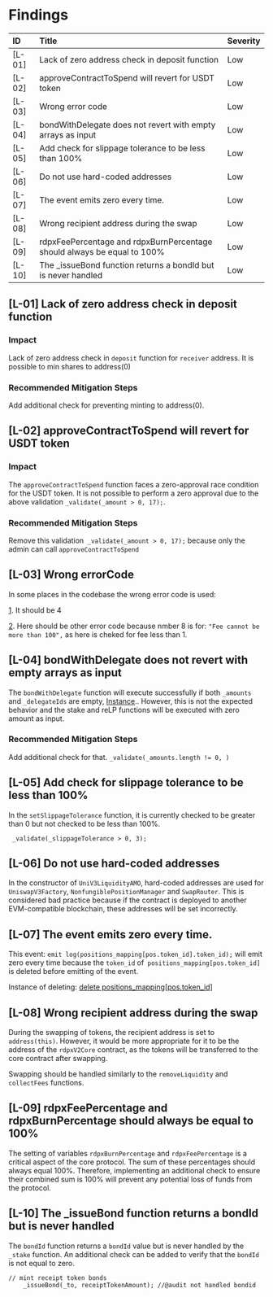 # Findings

| ID     |  Title                                                                                        | Severity      |
| :------| :------------------------------------------------------------------------------------------   | :------------ |
| [L-01] | Lack of zero address check in deposit function | Low |
| [L-02] | approveContractToSpend will revert for USDT token| Low |
| [L-03] | Wrong error code | Low |
| [L-04] | bondWithDelegate does not revert with empty arrays as input | Low |
| [L-05] | Add check for slippage tolerance to be less than 100% | Low |
| [L-06] | Do not use hard-coded addresses | Low |
| [L-07] | The event emits zero every time. | Low |
| [L-08] |Wrong recipient address during the swap | Low |
| [L-09] | rdpxFeePercentage and rdpxBurnPercentage should always be equal to 100%| Low |
| [L-10] | The _issueBond function returns a bondId but is never handled | Low |


## [L-01] Lack of zero address check in deposit function
### Impact 
Lack of zero address check in `deposit` function for `receiver` address. It is possible to min shares to address(0)

### Recommended Mitigation Steps
Add additional check for preventing minting to address(0).

## [L-02] approveContractToSpend will revert for USDT token
### Impact 
The `approveContractToSpend` function faces a zero-approval race condition for the USDT token. It is not possible to perform a zero approval due to the above validation `_validate(_amount > 0, 17);`.

### Recommended Mitigation Steps
Remove this validation` _validate(_amount > 0, 17);` because only the admin can call `approveContractToSpend`

## [L-03] Wrong errorCode
In some places in the codebase the wrong error code is used:

[1](https://github.com/code-423n4/2023-08-dopex/blob/main/contracts/core/RdpxV2Core.sol#L410). It should be 4

[2](https://github.com/code-423n4/2023-08-dopex/blob/main/contracts/core/RdpxV2Core.sol#L951). Here should be other error code because nmber 8 is for: `"Fee cannot be more than 100",` as here is cheked for fee less than 1.

## [L-04] bondWithDelegate does not revert with empty arrays as input
The `bondWithDelegate` function will execute successfully if both `_amounts` and `_delegateIds` are empty, [Instance](https://github.com/code-423n4/2023-08-dopex/blob/main/contracts/core/RdpxV2Core.sol#L821-L822).. However, this is not the expected behavior and the stake and reLP functions will be executed with zero amount as input.

### Recommended Mitigation Steps
Add additional check for that.
`_validate(_amounts.length != 0, )`

## [L-05] Add check for slippage tolerance to be less than 100%
In the `setSlippageTolerance` function, it is currently checked to be greater than 0 but not checked to be less than 100%.

` _validate(_slippageTolerance > 0, 3);`
## [L-06] Do not use hard-coded addresses
In the constructor of `UniV3LiquidityAMO`, hard-coded addresses are used for `UniswapV3Factory`, `NonfungiblePositionManager` and `SwapRouter`. This is considered bad practice because if the contract is deployed to another EVM-compatible blockchain, these addresses will be set incorrectly.

## [L-07] The event emits zero every time.
This event:
`emit log(positions_mapping[pos.token_id].token_id);` will emit zero every time because the `token_id` of` positions_mapping[pos.token_id]` is deleted before emitting of the event.

Instance of deleting:
[delete positions_mapping[pos.token_id]](https://github.com/code-423n4/2023-08-dopex/blob/main/contracts/amo/UniV3LiquidityAmo.sol#L263)

## [L-08] Wrong recipient address during the swap
During the swapping of tokens, the recipient address is set to `address(this)`. However, it would be more appropriate for it to be the address of the `rdpxV2Core` contract, as the tokens will be transferred to the core contract after swapping. 

Swapping should be handled similarly to the `removeLiquidity` and `collectFees` functions.

## [L-09] rdpxFeePercentage and rdpxBurnPercentage should always be equal to 100%
The setting of variables `rdpxBurnPercentage` and `rdpxFeePercentage` is a critical aspect of the core protocol. The sum of these percentages should always equal 100%. Therefore, implementing an additional check to ensure their combined sum is 100% will prevent any potential loss of funds from the protocol.

## [L-10] The _issueBond function returns a bondId but is never handled
The `bondId` function returns a `bondId` value but is never handled by the `_stake` function. An additional check can be added to verify that the `bondId` is not equal to zero.

```solidity
// mint receipt token bonds
    _issueBond(_to, receiptTokenAmount); //@audit not handled bondid
```